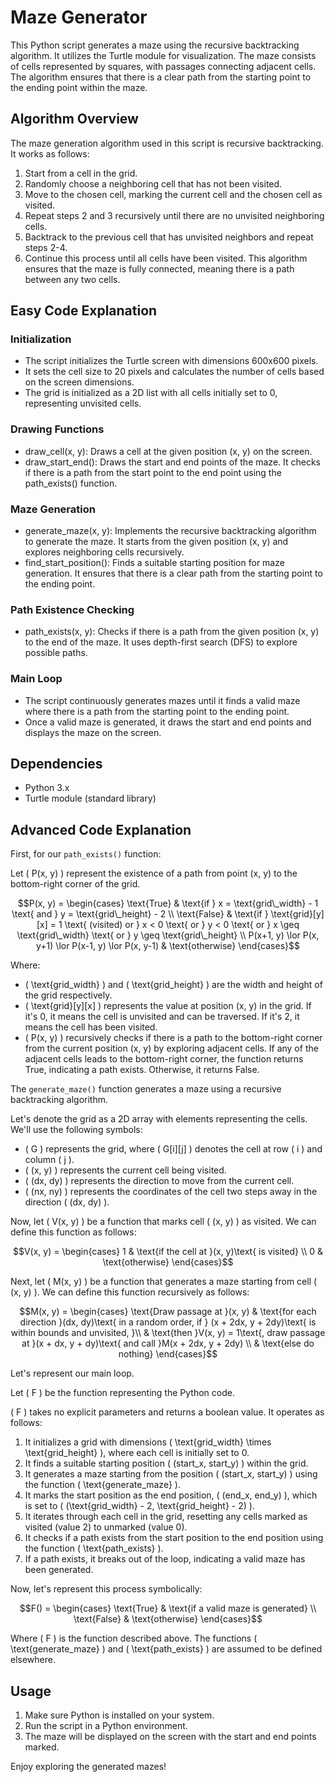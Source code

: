 
# Maze Generator
This Python script generates a maze using the recursive backtracking algorithm. It utilizes the Turtle module for visualization. The maze consists of cells represented by squares, with passages connecting adjacent cells. The algorithm ensures that there is a clear path from the starting point to the ending point within the maze.

## Algorithm Overview
The maze generation algorithm used in this script is recursive backtracking. It works as follows:

1. Start from a cell in the grid.
2. Randomly choose a neighboring cell that has not been visited.
3. Move to the chosen cell, marking the current cell and the chosen cell as visited.
4. Repeat steps 2 and 3 recursively until there are no unvisited neighboring cells.
5. Backtrack to the previous cell that has unvisited neighbors and repeat steps 2-4.
6. Continue this process until all cells have been visited.
This algorithm ensures that the maze is fully connected, meaning there is a path between any two cells.

## Easy Code Explanation
### Initialization
- The script initializes the Turtle screen with dimensions 600x600 pixels.
- It sets the cell size to 20 pixels and calculates the number of cells based on the screen dimensions.
- The grid is initialized as a 2D list with all cells initially set to 0, representing unvisited cells.
### Drawing Functions
- draw_cell(x, y): Draws a cell at the given position (x, y) on the screen.
- draw_start_end(): Draws the start and end points of the maze. It checks if there is a path from the start point to the end point using the path_exists() function.
### Maze Generation
- generate_maze(x, y): Implements the recursive backtracking algorithm to generate the maze. It starts from the given position (x, y) and explores neighboring cells recursively.
- find_start_position(): Finds a suitable starting position for maze generation. It ensures that there is a clear path from the starting point to the ending point.
### Path Existence Checking
- path_exists(x, y): Checks if there is a path from the given position (x, y) to the end of the maze. It uses depth-first search (DFS) to explore possible paths.
### Main Loop
- The script continuously generates mazes until it finds a valid maze where there is a path from the starting point to the ending point.
- Once a valid maze is generated, it draws the start and end points and displays the maze on the screen.
## Dependencies
- Python 3.x
- Turtle module (standard library)

## Advanced Code Explanation

First, for our `path_exists()` function:

Let \( P(x, y) \) represent the existence of a path from point (x, y) to the bottom-right corner of the grid.

```math
P(x, y) = 
\begin{cases} 
    \text{True} & \text{if } x = \text{grid\_width} - 1 \text{ and } y = \text{grid\_height} - 2 \\
    \text{False} & \text{if } \text{grid}[y][x] = 1 \text{ (visited) or } x < 0 \text{ or } y < 0 \text{ or } x \geq \text{grid\_width} \text{ or } y \geq \text{grid\_height} \\
    P(x+1, y) \lor P(x, y+1) \lor P(x-1, y) \lor P(x, y-1) & \text{otherwise}
\end{cases}
```

Where:
- \( \text{grid\_width} \) and \( \text{grid\_height} \) are the width and height of the grid respectively.
- \( \text{grid}[y][x] \) represents the value at position (x, y) in the grid. If it's 0, it means the cell is unvisited and can be traversed. If it's 2, it means the cell has been visited.
- \( P(x, y) \) recursively checks if there is a path to the bottom-right corner from the current position (x, y) by exploring adjacent cells. If any of the adjacent cells leads to the bottom-right corner, the function returns True, indicating a path exists. Otherwise, it returns False.

The `generate_maze()` function generates a maze using a recursive backtracking algorithm.

Let's denote the grid as a 2D array with elements representing the cells. We'll use the following symbols:

- \( G \) represents the grid, where \( G[i][j] \) denotes the cell at row \( i \) and column \( j \).
- \( (x, y) \) represents the current cell being visited.
- \( (dx, dy) \) represents the direction to move from the current cell.
- \( (nx, ny) \) represents the coordinates of the cell two steps away in the direction \( (dx, dy) \).

Now, let \( V(x, y) \) be a function that marks cell \( (x, y) \) as visited. We can define this function as follows:

```math
V(x, y) = 
\begin{cases} 
1 & \text{if the cell at }(x, y)\text{ is visited} \\
0 & \text{otherwise} 
\end{cases}
```

Next, let \( M(x, y) \) be a function that generates a maze starting from cell \( (x, y) \). We can define this function recursively as follows:

```math
M(x, y) = \begin{cases} 
\text{Draw passage at }(x, y) & \text{for each direction }(dx, dy)\text{ in a random order, if } (x + 2dx, y + 2dy)\text{ is within bounds and unvisited, }\\
& \text{then }V(x, y) = 1\text{, draw passage at }(x + dx, y + dy)\text{ and call }M(x + 2dx, y + 2dy) \\
& \text{else do nothing}
\end{cases}
```

Let's represent our main loop.

Let \( F \) be the function representing the Python code. 

\( F \) takes no explicit parameters and returns a boolean value. It operates as follows:

1. It initializes a grid with dimensions \( \text{grid\_width} \times \text{grid\_height} \), where each cell is initially set to 0.
2. It finds a suitable starting position \( (start\_x, start\_y) \) within the grid.
3. It generates a maze starting from the position \( (start\_x, start\_y) \) using the function \( \text{generate\_maze} \).
4. It marks the start position as the end position, \( (end\_x, end\_y) \), which is set to \( (\text{grid\_width} - 2, \text{grid\_height} - 2) \).
5. It iterates through each cell in the grid, resetting any cells marked as visited (value 2) to unmarked (value 0).
6. It checks if a path exists from the start position to the end position using the function \( \text{path\_exists} \).
7. If a path exists, it breaks out of the loop, indicating a valid maze has been generated.

Now, let's represent this process symbolically:

```math
F() = \begin{cases} 
\text{True} & \text{if a valid maze is generated} \\
\text{False} & \text{otherwise}
\end{cases}
```

Where \( F \) is the function described above. The functions \( \text{generate\_maze} \) and \( \text{path\_exists} \) are assumed to be defined elsewhere.

## Usage
1. Make sure Python is installed on your system.
2. Run the script in a Python environment.
3. The maze will be displayed on the screen with the start and end points marked.

Enjoy exploring the generated mazes!
